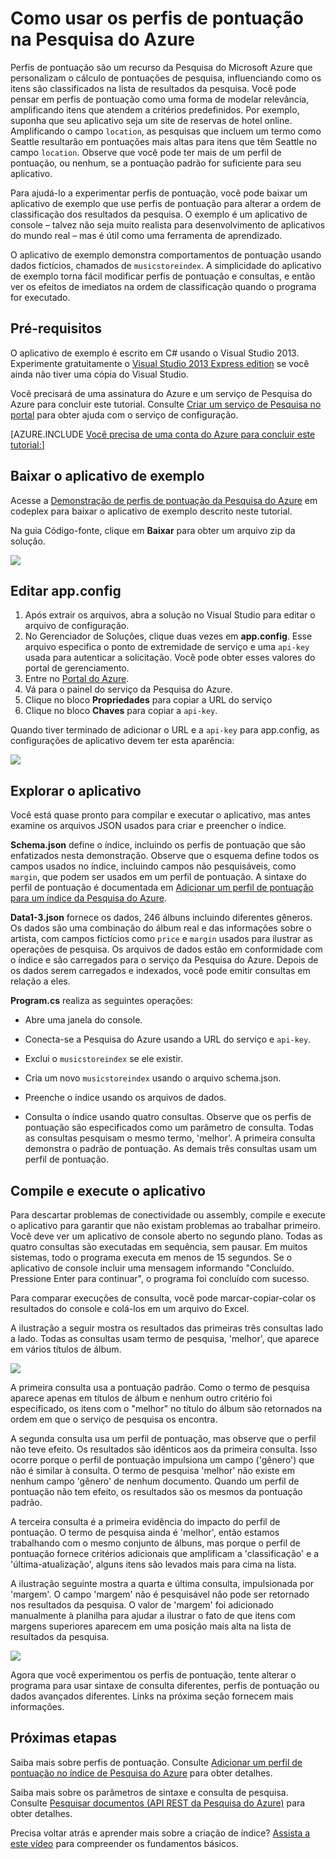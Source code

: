 <properties 
	pageTitle="Como usar os perfis de pontuação na Pesquisa do Azure" 
	description="Introdução aos perfis de pontuação na Pesquisa do Azure" 
	services="search" 
	documentationCenter="" 
	authors="HeidiSteen" 
	manager="mblythe" 
	editor=""/>

<tags 
	ms.service="search" 
	ms.devlang="rest-api" 
	ms.workload="search" 
	ms.topic="article" 
	ms.tgt_pltfrm="na" 
	ms.date="07/08/2015" 
	ms.author="heidist"/>

# Como usar os perfis de pontuação na Pesquisa do Azure

Perfis de pontuação são um recurso da Pesquisa do Microsoft Azure que personalizam o cálculo de pontuações de pesquisa, influenciando como os itens são classificados na lista de resultados da pesquisa. Você pode pensar em perfis de pontuação como uma forma de modelar relevância, amplificando itens que atendem a critérios predefinidos. Por exemplo, suponha que seu aplicativo seja um site de reservas de hotel online. Amplificando o campo `location`, as pesquisas que incluem um termo como Seattle resultarão em pontuações mais altas para itens que têm Seattle no campo `location`. Observe que você pode ter mais de um perfil de pontuação, ou nenhum, se a pontuação padrão for suficiente para seu aplicativo.

Para ajudá-lo a experimentar perfis de pontuação, você pode baixar um aplicativo de exemplo que use perfis de pontuação para alterar a ordem de classificação dos resultados da pesquisa. O exemplo é um aplicativo de console – talvez não seja muito realista para desenvolvimento de aplicativos do mundo real – mas é útil como uma ferramenta de aprendizado.

O aplicativo de exemplo demonstra comportamentos de pontuação usando dados fictícios, chamados de `musicstoreindex`. A simplicidade do aplicativo de exemplo torna fácil modificar perfis de pontuação e consultas, e então ver os efeitos de imediatos na ordem de classificação quando o programa for executado.

<a id="sub-1"></a>
## Pré-requisitos

O aplicativo de exemplo é escrito em C# usando o Visual Studio 2013. Experimente gratuitamente o [Visual Studio 2013 Express edition](http://www.visualstudio.com/products/visual-studio-express-vs.aspx) se você ainda não tiver uma cópia do Visual Studio.

Você precisará de uma assinatura do Azure e um serviço de Pesquisa do Azure para concluir este tutorial. Consulte [Criar um serviço de Pesquisa no portal](search-create-service-portal.md) para obter ajuda com o serviço de configuração.

[AZURE.INCLUDE [Você precisa de uma conta do Azure para concluir este tutorial:](../../includes/free-trial-note.md)]

<a id="sub-2"></a>
## Baixar o aplicativo de exemplo

Acesse a [Demonstração de perfis de pontuação da Pesquisa do Azure](https://azuresearchscoringprofiles.codeplex.com/) em codeplex para baixar o aplicativo de exemplo descrito neste tutorial.

Na guia Código-fonte, clique em **Baixar** para obter um arquivo zip da solução.

 ![][12]

<a id="sub-3"></a>
## Editar app.config

1. Após extrair os arquivos, abra a solução no Visual Studio para editar o arquivo de configuração.
1. No Gerenciador de Soluções, clique duas vezes em **app.config**. Esse arquivo especifica o ponto de extremidade de serviço e uma `api-key` usada para autenticar a solicitação. Você pode obter esses valores do portal de gerenciamento.
1. Entre no [Portal do Azure](https://portal.azure.com).
1. Vá para o painel do serviço da Pesquisa do Azure.
1. Clique no bloco **Propriedades** para copiar a URL do serviço
1. Clique no bloco **Chaves** para copiar a `api-key`.

Quando tiver terminado de adicionar o URL e a `api-key` para app.config, as configurações de aplicativo devem ter esta aparência:

   ![][11]


<a id="sub-4"></a>
## Explorar o aplicativo

Você está quase pronto para compilar e executar o aplicativo, mas antes examine os arquivos JSON usados para criar e preencher o índice.

**Schema.json** define o índice, incluindo os perfis de pontuação que são enfatizados nesta demonstração. Observe que o esquema define todos os campos usados no índice, incluindo campos não pesquisáveis, como `margin`, que podem ser usados em um perfil de pontuação. A sintaxe do perfil de pontuação é documentada em [Adicionar um perfil de pontuação para um índice da Pesquisa do Azure](http://msdn.microsoft.com/library/azure/dn798928.aspx).

**Data1-3.json** fornece os dados, 246 álbuns incluindo diferentes gêneros. Os dados são uma combinação do álbum real e das informações sobre o artista, com campos fictícios como `price` e `margin` usados para ilustrar as operações de pesquisa. Os arquivos de dados estão em conformidade com o índice e são carregados para o serviço da Pesquisa do Azure. Depois de os dados serem carregados e indexados, você pode emitir consultas em relação a eles.

**Program.cs** realiza as seguintes operações:

- Abre uma janela do console.

- Conecta-se a Pesquisa do Azure usando a URL do serviço e `api-key`.

- Exclui o `musicstoreindex` se ele existir.

- Cria um novo `musicstoreindex` usando o arquivo schema.json.

- Preenche o índice usando os arquivos de dados.

- Consulta o índice usando quatro consultas. Observe que os perfis de pontuação são especificados como um parâmetro de consulta. Todas as consultas pesquisam o mesmo termo, 'melhor'. A primeira consulta demonstra o padrão de pontuação. As demais três consultas usam um perfil de pontuação.

<a id="sub-5"></a>
## Compile e execute o aplicativo

Para descartar problemas de conectividade ou assembly, compile e execute o aplicativo para garantir que não existam problemas ao trabalhar primeiro. Você deve ver um aplicativo de console aberto no segundo plano. Todas as quatro consultas são executadas em sequência, sem pausar. Em muitos sistemas, todo o programa executa em menos de 15 segundos. Se o aplicativo de console incluir uma mensagem informando "Concluído. Pressione Enter para continuar", o programa foi concluído com sucesso.

Para comparar execuções de consulta, você pode marcar-copiar-colar os resultados do console e colá-los em um arquivo do Excel.

A ilustração a seguir mostra os resultados das primeiras três consultas lado a lado. Todas as consultas usam termo de pesquisa, 'melhor', que aparece em vários títulos de álbum.

   ![][10]

A primeira consulta usa a pontuação padrão. Como o termo de pesquisa aparece apenas em títulos de álbum e nenhum outro critério foi especificado, os itens com o "melhor" no título do álbum são retornados na ordem em que o serviço de pesquisa os encontra.

A segunda consulta usa um perfil de pontuação, mas observe que o perfil não teve efeito. Os resultados são idênticos aos da primeira consulta. Isso ocorre porque o perfil de pontuação impulsiona um campo ('gênero') que não é similar à consulta. O termo de pesquisa 'melhor' não existe em nenhum campo 'gênero' de nenhum documento. Quando um perfil de pontuação não tem efeito, os resultados são os mesmos da pontuação padrão.

A terceira consulta é a primeira evidência do impacto do perfil de pontuação. O termo de pesquisa ainda é 'melhor', então estamos trabalhando com o mesmo conjunto de álbuns, mas porque o perfil de pontuação fornece critérios adicionais que amplificam a 'classificação' e a 'última-atualização', alguns itens são levados mais para cima na lista.

A ilustração seguinte mostra a quarta e última consulta, impulsionada por 'margem'. O campo 'margem' não é pesquisável não pode ser retornado nos resultados da pesquisa. O valor de 'margem' foi adicionado manualmente à planilha para ajudar a ilustrar o fato de que itens com margens superiores aparecem em uma posição mais alta na lista de resultados da pesquisa.

   ![][9]

Agora que você experimentou os perfis de pontuação, tente alterar o programa para usar sintaxe de consulta diferentes, perfis de pontuação ou dados avançados diferentes. Links na próxima seção fornecem mais informações.

<a id="next-steps"></a>
## Próximas etapas

Saiba mais sobre perfis de pontuação. Consulte [Adicionar um perfil de pontuação no índice de Pesquisa do Azure](http://msdn.microsoft.com/library/azure/dn798928.aspx) para obter detalhes.

Saiba mais sobre os parâmetros de sintaxe e consulta de pesquisa. Consulte [Pesquisar documentos (API REST da Pesquisa do Azure)](http://msdn.microsoft.com/library/azure/dn798927.aspx) para obter detalhes.

Precisa voltar atrás e aprender mais sobre a criação de índice? [Assista a este vídeo](http://channel9.msdn.com/Shows/Cloud+Cover/Cloud-Cover-152-Azure-Search-with-Liam-Cavanagh) para compreender os fundamentos básicos.

<!--Anchors-->
[Prerequisites]: #sub-1
[Download the sample application]: #sub-2
[Edit app.config]: #sub-3
[Explore the application]: #sub-4
[Build and run the application]: #sub-5
[Next steps]: #next-steps

<!--Image references-->
[12]: ./media/search-get-started-scoring-profiles/AzureSearch_CodeplexDownload.PNG
[11]: ./media/search-get-started-scoring-profiles/AzureSearch_Scoring_AppConfig.PNG
[10]: ./media/search-get-started-scoring-profiles/AzureSearch_XLSX1.PNG
[9]: ./media/search-get-started-scoring-profiles/AzureSearch_XLSX2.PNG

<!---HONumber=July15_HO4-->